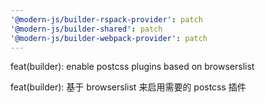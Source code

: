 ```yaml
---
'@modern-js/builder-rspack-provider': patch
'@modern-js/builder-shared': patch
'@modern-js/builder-webpack-provider': patch
---
```


feat(builder): enable postcss plugins based on browserslist

feat(builder): 基于 browserslist 来启用需要的 postcss 插件
